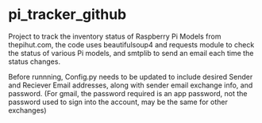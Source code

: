 # pi_tracker_github

Project to track the inventory status of Raspberry Pi Models from thepihut.com,
the code uses beautifulsoup4 and requests module to check the status of various Pi models,
and smtplib to send an email each time the status changes.

Before runnning, Config.py needs to be updated to include desired Sender and Reciever Email addresses,
along with sender email exchange info, and password.
(For gmail, the password required is an app password, not the password used to sign into the account, may be the same for other exchanges)
